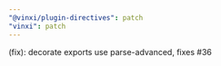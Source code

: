 ```yaml
---
"@vinxi/plugin-directives": patch
"vinxi": patch
---
```


(fix): decorate exports use parse-advanced, fixes #36
